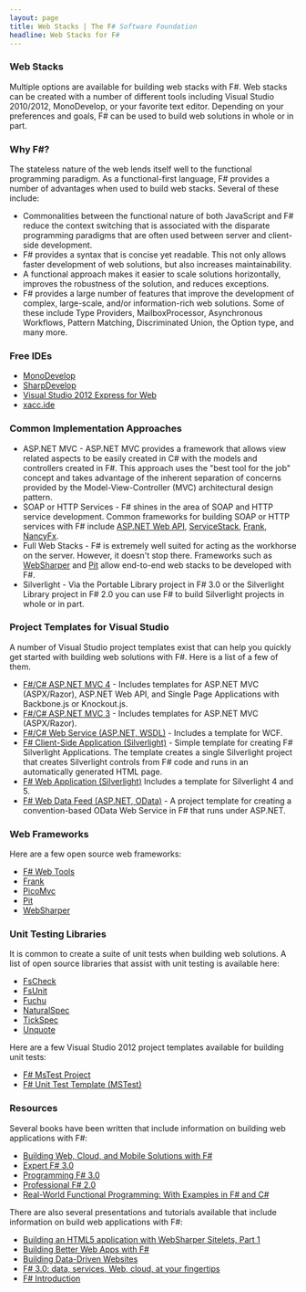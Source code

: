 ```yaml
---
layout: page
title: Web Stacks | The F# Software Foundation
headline: Web Stacks for F#
---
```


### Web Stacks 

Multiple options are available for building web stacks with F#. Web stacks can be created 
with a number of different tools including Visual Studio 2010/2012, MonoDevelop, or your 
favorite text editor. Depending on your preferences and goals, F# can be used to build 
web solutions in whole or in part. 

### Why F#?

The stateless nature of the web lends itself well to the functional programming paradigm.
As a functional-first language, F# provides a number of advantages when used to build web stacks. 
Several of these include:

 * Commonalities between the functional nature of both JavaScript and F# reduce the context 
   switching that is associated with the disparate programming paradigms that are often 
   used between server and client-side development. 
 * F# provides a syntax that is concise yet readable. This not only allows faster development 
   of web solutions, but also increases maintainability.
 * A functional approach makes it easier to scale solutions horizontally, improves the robustness of 
   the solution, and reduces exceptions.  
 * F# provides a large number of features that improve the development of complex, large-scale, 
   and/or information-rich web solutions. Some of these include Type Providers, MailboxProcessor, 
   Asynchronous Workflows, Pattern Matching, Discriminated Union, the Option type, and many more.

### Free IDEs

 * [MonoDevelop](http://monodevelop.com/)
 * [SharpDevelop](sharpdevelop.net/OpenSource/SD)
 * [Visual Studio 2012 Express for Web](http://go.microsoft.com/fwlink/?LinkID=261287)
 * [xacc.ide](xacc.wordpress.com) 
 
### Common Implementation Approaches

 * ASP.NET MVC - ASP.NET MVC provides a framework that allows view related aspects to be 
   easily created in C# with the models and controllers created in F#. This approach uses
   the "best tool for the job" concept and takes advantage of the inherent separation of 
   concerns provided by the Model-View-Controller (MVC) architectural design pattern. 
 * SOAP or HTTP Services - F# shines in the area of SOAP and HTTP service development. Common frameworks
   for building SOAP or HTTP services with F# include [ASP.NET Web API](http://www.asp.net/web-api), 
   [ServiceStack](http://www.servicestack.net/), [Frank](https://github.com/frank-fs/frank),
   [NancyFx](http://nancyfx.org/).
 * Full Web Stacks - F# is extremely well suited for acting as the workhorse on the server. 
   However, it doesn't stop there. Frameworks such as [WebSharper](http://www.websharper.com/home)
   and [Pit](http://pitfw.org/) allow end-to-end web stacks to be developed with F#.
 * Silverlight - Via the Portable Library project in F# 3.0 or the Silverlight Library project in F# 2.0
   you can use F# to build Silverlight projects in whole or in part. 

### Project Templates for Visual Studio

A number of Visual Studio project templates exist that can help you quickly get started with 
building web solutions with F#. Here is a list of a few of them. 

 * [F#/C# ASP.NET MVC 4](http://visualstudiogallery.msdn.microsoft.com/3d2bf938-fc9e-403c-90b3-8de27dc23095) - 
   Includes templates for ASP.NET MVC (ASPX/Razor), ASP.NET Web API, and Single Page Applications with Backbone.js or Knockout.js.
 * [F#/C# ASP.NET MVC 3](http://visualstudiogallery.msdn.microsoft.com/f57aa816-e96b-4133-ab5d-9b9b99914ead) - 
   Includes templates for ASP.NET MVC (ASPX/Razor).
 * [F#/C# Web Service (ASP.NET, WSDL)](http://visualstudiogallery.msdn.microsoft.com/279345a4-f189-4d1f-98fe-6b1af322d164) -
   Includes a template for WCF.
 * [F# Client-Side Application (Silverlight)](http://visualstudiogallery.msdn.microsoft.com/621d86fb-944f-48db-a69c-e73c5521de9d) -
   Simple template for creating F# Silverlight Applications. The template creates a single 
   Silverlight project that creates Silverlight controls from F# code and runs in an automatically generated HTML page.
 * [F# Web Application (Silverlight)](http://visualstudiogallery.msdn.microsoft.com/f0e9a557-3fd6-41d9-8518-c1735b382c73)
   Includes a template for Silverlight 4 and 5.
 * [F# Web Data Feed (ASP.NET, OData)](http://visualstudiogallery.msdn.microsoft.com/62042780-c1bb-456a-a552-c7d88d5d7aef) -
   A project template for creating a convention-based OData Web Service in F# that runs under ASP.NET.   

### Web Frameworks

Here are a few open source web frameworks:

 * [F# Web Tools](http://tomasp.net/projects/fswebtools.aspx)
 * [Frank](https://github.com/frank-fs/frank) 
 * [PicoMvc](https://github.com/robertpi/PicoMvc)
 * [Pit](http://pitfw.org/)
 * [WebSharper](http://www.websharper.com/home)

### Unit Testing Libraries

It is common to create a suite of unit tests when building web solutions. A list of open source 
libraries that assist with unit testing is available here:

 * [FsCheck](http://fscheck.codeplex.com/)
 * [FsUnit](https://github.com/dmohl/FsUnit)
 * [Fuchu](https://github.com/mausch/Fuchu)
 * [NaturalSpec](https://github.com/forki/NaturalSpec)
 * [TickSpec](http://trelford.com/blog/post/TickSpec.aspx)
 * [Unquote](http://code.google.com/p/unquote/)

Here are a few Visual Studio 2012 project templates available for building unit tests:

 * [F# MsTest Project](http://visualstudiogallery.msdn.microsoft.com/51ebe64a-899b-4959-8c24-b0148ed6b264)
 * [F# Unit Test Template (MSTest)](http://visualstudiogallery.msdn.microsoft.com/432eb82c-345e-4502-be56-015fe051a210)

### Resources

Several books have been written that include information on building web applications with F#:

 * [Building Web, Cloud, and Mobile Solutions with F#](http://www.amazon.com/Building-Web-Cloud-Mobile-Solutions/dp/1449333761) 
 * [Expert F# 3.0](http://www.amazon.com/Expert-F-3-0-Apress/dp/1430246502/ref=sr_1_2?s=books&ie=UTF8&qid=1353176560&sr=1-2&keywords=F%23)
 * [Programming F# 3.0](http://www.amazon.com/Programming-F-3-0-Chris-Smith/dp/1449320295/ref=sr_1_1?s=books&ie=UTF8&qid=1353176560&sr=1-1&keywords=F%23)
 * [Professional F# 2.0](http://www.amazon.com/Professional-F-2-0-Ted-Neward/dp/047052801X/ref=sr_1_9?s=books&ie=UTF8&qid=1353176560&sr=1-9&keywords=F%23)
 * [Real-World Functional Programming: With Examples in F# and C#](http://www.amazon.com/Real-World-Functional-Programming-Tomas-Petricek/dp/1933988924/ref=sr_1_5?s=books&ie=UTF8&qid=1353176560&sr=1-5&keywords=F%23) 
 
There are also several presentations and tutorials available that include information on 
build web applications with F#:

 * [Building an HTML5 application with WebSharper Sitelets, Part 1](http://www.developerfusion.com/article/124078/building-an-html5-application-with-websharper-sitelets-part-1/)
 * [Building Better Web Apps with F#](http://bloggemdano.blogspot.com/2012/11/recording-for-building-better-web-apps.html)
 * [Building Data-Driven Websites](http://msdn.microsoft.com/en-us/library/hh273072.aspx)
 * [F# 3.0: data, services, Web, cloud, at your fingertips](http://channel9.msdn.com/Events/Build/BUILD2011/SAC-904T)
 * [F# Introduction](http://skillsmatter.com/podcast/scala/phil-trelford-f-introduction)

 